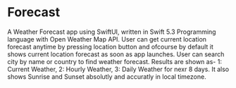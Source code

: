 # Forecast
A Weather Forecast app using SwiftUI, written in Swift 5.3 Programming language with Open Weather Map API.
User can get current location forecast anytime by pressing location button and ofcourse by default it shows current location forecast as soon as app launches.
User can search city by name or country to find weather forecast.
Results are shown as- 1: Current Weather, 2: Hourly Weather, 3: Daily Weather for nexr 8 days.
It also shows Sunrise and Sunset absolutly and accuratly in local timezone.
